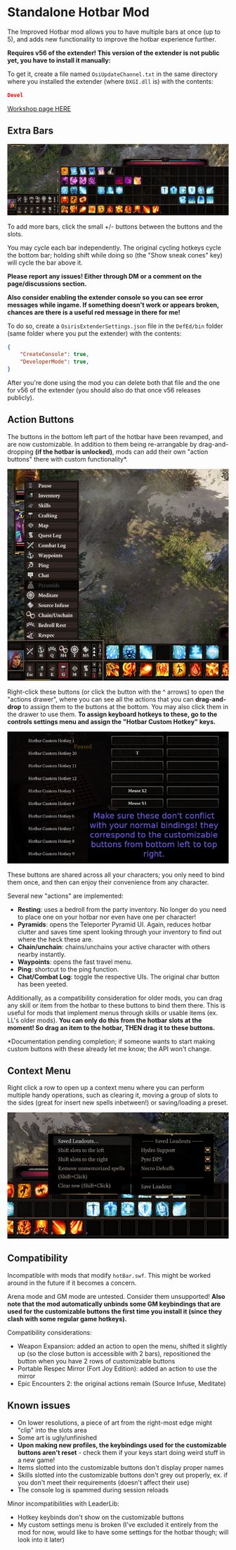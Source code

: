 # Standalone Hotbar Mod

The Improved Hotbar mod allows you to have multiple bars at once (up to 5), and adds new functionality to improve the hotbar experience further.

**Requires v56 of the extender! This version of the extender is not public yet, you have to install it manually:**

To get it, create a file named `OsiUpdateChannel.txt` in the same directory where you installed the extender (where `DXGI.dll` is) with the contents:
```json
Devel
```

[Workshop page HERE](https://steamcommunity.com/sharedfiles/filedetails/?id=2759281297)

## Extra Bars

![Extra bars.](img/hotbar/five_bars.png)

To add more bars, click the small +/- buttons between the buttons and the slots.

You may cycle each bar independently. The original cycling hotkeys cycle the bottom bar; holding shift while doing so (the "Show sneak cones" key) will cycle the bar above it.

**Please report any issues! Either through DM or a comment on the page/discussions section.**

**Also consider enabling the extender console so you can see error messages while ingame. If something doesn't work or appears broken, chances are there is a useful red message in there for me!**

To do so, create a `OsirisExtenderSettings.json` file in the `DefEd/bin` folder (same folder where you put the extender) with the contents:

```json
{
	"CreateConsole": true,
	"DeveloperMode": true,
}
```

After you're done using the mod you can delete both that file and the one for v56 of the extender (you should also do that once v56 releases publicly).

## Action Buttons

The buttons in the bottom left part of the hotbar have been revamped, and are now customizable. In addition to them being re-arrangable by drag-and-dropping **(if the hotbar is unlocked)**, mods can add their own "action buttons" there with custom functionality*.

![Custom hotkeys.](img/hotbar/hotkeys.png)

Right-click these buttons (or click the button with the ^ arrows) to open the "actions drawer", where you can see all the actions that you can **drag-and-drop** to assign them to the buttons at the bottom. You may also click them in the drawer to use them. **To assign keyboard hotkeys to these, go to the controls settings menu and assign the "Hotbar Custom Hotkey" keys.**

![Assign/unbind these!](img/hotbar/bindings_warning.png)

These buttons are shared across all your characters; you only need to bind them once, and then can enjoy their convenience from any character.

Several new "actions" are implemented:

- **Resting**: uses a bedroll from the party inventory. No longer do you need to place one on your hotbar nor even have one per character!
- **Pyramids**: opens the Teleporter Pyramid UI. Again, reduces hotbar clutter and saves time spent looking through your inventory to find out where the heck these are.
- **Chain/unchain**: chains/unchains your active character with others nearby instantly.
- **Waypoints**: opens the fast travel menu.
- **Ping**: shortcut to the ping function.
- **Chat/Combat Log**: toggle the respective UIs. The original char button has been yeeted.

Additionally, as a compatibility consideration for older mods, you can drag any skill or item from the hotbar to these buttons to bind them there. This is useful for mods that implement menus through skills or usable items (ex. LL's older mods). **You can only do this from the hotbar slots at the moment! So drag an item to the hotbar, THEN drag it to these buttons.**

*Documentation pending completion; if someone wants to start making custom buttons with these already let me know; the API won't change.

## Context Menu

Right click a row to open up a context menu where you can perform multiple handy operations, such as clearing it, moving a group of slots to the sides (great for insert new spells inbetween!) or saving/loading a preset.

![Context menu.](img/hotbar/context_menu.png)

## Compatibility
Incompatible with mods that modify `hotBar.swf`. This might be worked around in the future if it becomes a concern.

Arena mode and GM mode are untested. Consider them unsupported! **Also note that the mod automatically unbinds some GM keybindings that are used for the customizable buttons the first time you install it (since they clash with some regular game hotkeys).**

Compatibility considerations:

- Weapon Expansion: added an action to open the menu, shifted it slightly up (so the close button is accessible with 2 bars), repositioned the button when you have 2 rows of customizable buttons
- Portable Respec Mirror (Fort Joy Edition): added an action to use the mirror
- Epic Encounters 2: the original actions remain (Source Infuse, Meditate)

## Known issues
- On lower resolutions, a piece of art from the right-most edge might "clip" into the slots area
- Some art is ugly/unfinished
- **Upon making new profiles, the keybindings used for the customizable buttons aren't reset** - check them if your keys start doing weird stuff in a new game!
- Items slotted into the customizable buttons don't display proper names
- Skills slotted into the customizable buttons don't grey out properly, ex. if you don't meet their requirements (doesn't affect their use)
- The console log is spammed during session reloads

Minor incompatibilities with LeaderLib:

- Hotkey keybinds don't show on the customizable buttons
- My custom settings menu is broken (I've excluded it entirely from the mod for now, would like to have some settings for the hotbar though; will look into it later)